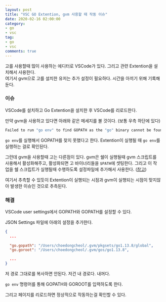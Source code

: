 ```yaml
---
layout: post
title: "VSC GO Extention, gvm 사용할 때 작동 이슈"
date: 2020-02-16 02:00:00
category: 
- go
- vsc
tag: 
- go
- vsc
comments: true
---
```


고를 사용할때 많이 사용하는 에디터로 VSCode가 있다. 그리고 관련 Extention을 설치해서 사용한다.  
여기서 gvm으로 고를 설치한 유저는 추가 설정이 필요하다. 시간을 아끼기 위해 기록해둔다.

### 이슈
VSCode를 설치하고 Go Extention을 설치한 후 VSCode를 리로드한다.

만약 gvm을 사용하고 있다면 아래와 같은 메세지를 볼 것이다. (보통 우측 하단에 있다)

```bash
Failed to run "go env" to find GOPATH as the "go" binary cannot be found in either GOROOT(undefined) or PATH(......)
```

`go env`를 실행해서 GOPATH를 찾지 못했다고 한다. Extention이 실행될 때 `go env`를 실행하는 걸로 확인된다.

그런데 gvm을 사용할때 고는 다른점이 있다. gvm은 쉘이 실행될때 gvm 스크립트를 사용해서 활성화해주고, 활성화되면 고 바이너리들을 `$PATH`에 셋팅한다. 그리고 이 작업을 쉘 스크립트가 실행될때 수행하도록 설정파일에 추가해서 사용한다. ([참고](https://dc7303.github.io/go/2019/11/29/goGvmInstallVersion/))

여기서 추측할 수 있듯이 Extention이 실행되는 시점과 gvm이 실행되는 시점이 맞지않아 발생한 이슈인 것으로 추측된다.

### 해결
VSCode user settings에서 GOPATH와 GOPATH를 설정할 수 있다.

JSON Settings 파일에 아래의 설정을 추가한다.

```json
{
  ...
  
  "go.gopath": "/Users/choedongcheol/.gvm/pkgsets/go1.13.8/global",
  "go.goroot": "/Users/choedongcheol/.gvm/gos/go1.13.8",

  ...
}
```

저 경로 그대로를 복사하면 안된다. 저건 내 경로다. 내꺼다.

`go env` 명령어를 통해 GOPATH와 GOROOT를 입력하도록 한다.

그리고 페이지를 리로드하면 정상적으로 작동하는걸 확인할 수 있다.
